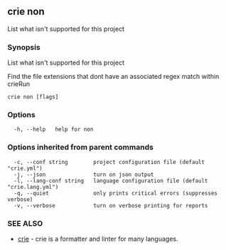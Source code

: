 ## crie non

List what isn't supported for this project

### Synopsis

List what isn't supported for this project

Find the file extensions that dont have an associated regex match within crieRun

```
crie non [flags]
```

### Options

```
  -h, --help   help for non
```

### Options inherited from parent commands

```
  -c, --conf string        project configuration file (default "crie.yml")
  -j, --json               turn on json output
  -l, --lang-conf string   language configuration file (default "crie.lang.yml")
  -q, --quiet              only prints critical errors (suppresses verbose)
  -v, --verbose            turn on verbose printing for reports
```

### SEE ALSO

* [crie](crie.md)	 - crie is a formatter and linter for many languages.

